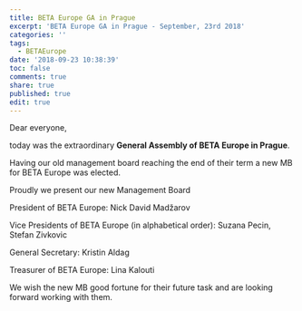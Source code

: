 ```yaml
---
title: BETA Europe GA in Prague
excerpt: 'BETA Europe GA in Prague - September, 23rd 2018'
categories: ''
tags:
  - BETAEurope
date: '2018-09-23 10:38:39'
toc: false
comments: true
share: true
published: true
edit: true
---
```

Dear everyone,

today was the extraordinary **General Assembly of BETA Europe in Prague**.

Having our old management board reaching the end of their term a new MB for BETA Europe was elected.

Proudly we present our new Management Board

President of BETA Europe: Nick David Madžarov

Vice Presidents of BETA Europe (in alphabetical order): Suzana Pecin, Stefan Zivkovic

General Secretary: Kristin Aldag

Treasurer of BETA Europe: Lina Kalouti

We wish the new MB good fortune for their future task and are looking forward working with them.
